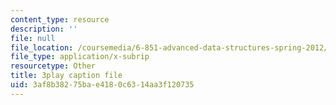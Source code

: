 ```yaml
---
content_type: resource
description: ''
file: null
file_location: /coursemedia/6-851-advanced-data-structures-spring-2012/3af8b38275bae4180c6314aa3f120735_NoOYvZvH_FU.srt
file_type: application/x-subrip
resourcetype: Other
title: 3play caption file
uid: 3af8b382-75ba-e418-0c63-14aa3f120735
---
```

